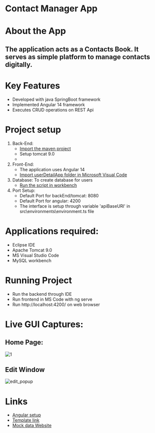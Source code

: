 # Contact Manager App
 
# About the App
## The application acts as a Contacts Book. It serves as simple platform to manage contacts digitally.

# Key Features
- Developed with java SpringBoot framework
- Implemented Angular 14 framework  
- Executes CRUD operations on REST Api

# Project setup
1. Back-End:
   - [Import the maven project ](https://github.com/Ninja-Cyborg/Contact-Manager-App/tree/main/backend/)
   - Setup tomcat 9.0
   - 
2. Front-End:
   - The application uses Angular 14
   - [Import userDetailApp folder in Microsoft Visual Code](https://github.com/Ninja-Cyborg/Contact-Manager-App/tree/main/frontend)
3. Database: To create database for users
   - [Run the script in workbench](SQL_scripts/user_database_script.sql)
4. Port Setup:
   - Default Port for backEnd/tomcat: 8080
   - Default Port for angular: 4200
   - The interface is setup through variable 'apiBaseURl' in src\environments\environment.ts file

# Applications required:
   - Eclipse IDE
   - Apache Tomcat 9.0
   - MS Visual Studio Code
   - MySQL workbench
   
# Running Project
 - Run the backend through IDE
 - Run frontend in MS Code with ng serve
 - Run http://localhost:4200/ on web browser 

# Live GUI Captures:
## Home Page:
![1](https://user-images.githubusercontent.com/66517017/202316772-62819eb8-0aae-4b65-8bab-65699b781e5d.png)

## Edit Window
![edit_popup](https://user-images.githubusercontent.com/66517017/202316835-c56561be-80bb-4ff8-92ec-5095ad21b762.png)

# Links
- [Angular setup](https://angular.io/cli)
- [Template link](https://www.bootdey.com/snippets/view/bs4-contact-cards#html)
- [Mock data Website](https://www.mockaroo.com/)
